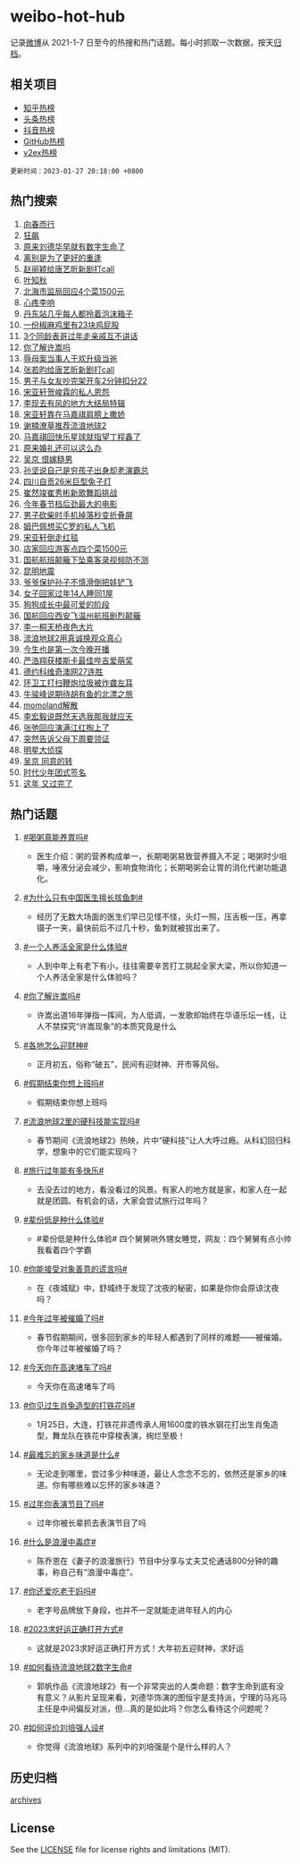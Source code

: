 # weibo-hot-hub

记录[微博](https://www.weibo.com)从 2021-1-7 日至今的热搜和热门话题。每小时抓取一次数据，按天[归档](archives)。

## 相关项目

- [知乎热榜](https://github.com/lonnyzhang423/zhihu-hot-hub)
- [头条热榜](https://github.com/lonnyzhang423/toutiao-hot-hub)
- [抖音热榜](https://github.com/lonnyzhang423/douyin-hot-hub)
- [GitHub热榜](https://github.com/lonnyzhang423/github-hot-hub)
- [v2ex热榜](https://github.com/lonnyzhang423/v2ex-hot-hub)


`更新时间：2023-01-27 20:18:00 +0800`

## 热门搜索

1. [向春而行](https://m.weibo.cn/search?containerid=100103type%3D1%26t%3D10%26q%3D%23%E5%90%91%E6%98%A5%E8%80%8C%E8%A1%8C%23&stream_entry_id=51&isnewpage=1&extparam=seat%3D1%26cate%3D10103%26dgr%3D0%26filter_type%3Drealtimehot%26pos%3D0%26c_type%3D51%26display_time%3D1674821879%26pre_seqid%3D16748218794830532935&luicode=10000011&lfid=106003type%253D25%2526t%253D3%2526disable_hot%253D1%2526filter_type%253Drealtimehot)
1. [狂飙](https://m.weibo.cn/search?containerid=100103type%3D1%26t%3D10%26q%3D%E7%8B%82%E9%A3%99&stream_entry_id=31&isnewpage=1&extparam=seat%3D1%26realpos%3D1%26band_rank%3D1%26lcate%3D5001%26pos%3D0%26c_type%3D31%26filter_type%3Drealtimehot%26flag%3D1%26q%3D%25E7%258B%2582%25E9%25A3%2599%26stream_entry_id%3D31%26dgr%3D0%26cate%3D5001%26display_time%3D1674821879%26pre_seqid%3D16748218794830532935&luicode=10000011&lfid=106003type%253D25%2526t%253D3%2526disable_hot%253D1%2526filter_type%253Drealtimehot)
1. [原来刘德华早就有数字生命了](https://m.weibo.cn/search?containerid=100103type%3D1%26t%3D10%26q%3D%23%E5%8E%9F%E6%9D%A5%E5%88%98%E5%BE%B7%E5%8D%8E%E6%97%A9%E5%B0%B1%E6%9C%89%E6%95%B0%E5%AD%97%E7%94%9F%E5%91%BD%E4%BA%86%23&stream_entry_id=31&isnewpage=1&extparam=seat%3D1%26realpos%3D2%26band_rank%3D2%26lcate%3D5001%26pos%3D1%26c_type%3D31%26filter_type%3Drealtimehot%26flag%3D1%26q%3D%2523%25E5%258E%259F%25E6%259D%25A5%25E5%2588%2598%25E5%25BE%25B7%25E5%258D%258E%25E6%2597%25A9%25E5%25B0%25B1%25E6%259C%2589%25E6%2595%25B0%25E5%25AD%2597%25E7%2594%259F%25E5%2591%25BD%25E4%25BA%2586%2523%26stream_entry_id%3D31%26dgr%3D0%26cate%3D5001%26display_time%3D1674821879%26pre_seqid%3D16748218794830532935&luicode=10000011&lfid=106003type%253D25%2526t%253D3%2526disable_hot%253D1%2526filter_type%253Drealtimehot)
1. [离别是为了更好的重逢](https://m.weibo.cn/search?containerid=100103type%3D1%26t%3D10%26q%3D%23%E7%A6%BB%E5%88%AB%E6%98%AF%E4%B8%BA%E4%BA%86%E6%9B%B4%E5%A5%BD%E7%9A%84%E9%87%8D%E9%80%A2%23&stream_entry_id=31&isnewpage=1&extparam=seat%3D1%26realpos%3D3%26band_rank%3D3%26lcate%3D5001%26pos%3D2%26c_type%3D31%26filter_type%3Drealtimehot%26flag%3D1%26q%3D%2523%25E7%25A6%25BB%25E5%2588%25AB%25E6%2598%25AF%25E4%25B8%25BA%25E4%25BA%2586%25E6%259B%25B4%25E5%25A5%25BD%25E7%259A%2584%25E9%2587%258D%25E9%2580%25A2%2523%26stream_entry_id%3D31%26dgr%3D0%26cate%3D5001%26display_time%3D1674821879%26pre_seqid%3D16748218794830532935&luicode=10000011&lfid=106003type%253D25%2526t%253D3%2526disable_hot%253D1%2526filter_type%253Drealtimehot)
1. [赵丽颖给唐艺昕新剧打call](https://m.weibo.cn/search?containerid=100103type%3D1%26t%3D10%26q%3D%23%E8%B5%B5%E4%B8%BD%E9%A2%96%E7%BB%99%E5%94%90%E8%89%BA%E6%98%95%E6%96%B0%E5%89%A7%E6%89%93call%23&stream_entry_id=31&isnewpage=1&extparam=seat%3D1%26realpos%3D4%26band_rank%3D4%26lcate%3D5001%26pos%3D3%26c_type%3D31%26filter_type%3Drealtimehot%26flag%3D1%26q%3D%2523%25E8%25B5%25B5%25E4%25B8%25BD%25E9%25A2%2596%25E7%25BB%2599%25E5%2594%2590%25E8%2589%25BA%25E6%2598%2595%25E6%2596%25B0%25E5%2589%25A7%25E6%2589%2593call%2523%26stream_entry_id%3D31%26dgr%3D0%26cate%3D5001%26display_time%3D1674821879%26pre_seqid%3D16748218794830532935&luicode=10000011&lfid=106003type%253D25%2526t%253D3%2526disable_hot%253D1%2526filter_type%253Drealtimehot)
1. [叶知秋](https://m.weibo.cn/search?containerid=100103type%3D1%26t%3D10%26q%3D%E5%8F%B6%E7%9F%A5%E7%A7%8B&stream_entry_id=31&isnewpage=1&extparam=seat%3D1%26realpos%3D5%26band_rank%3D5%26lcate%3D5001%26pos%3D4%26c_type%3D31%26filter_type%3Drealtimehot%26flag%3D0%26q%3D%25E5%258F%25B6%25E7%259F%25A5%25E7%25A7%258B%26stream_entry_id%3D31%26dgr%3D0%26cate%3D5001%26display_time%3D1674821879%26pre_seqid%3D16748218794830532935&luicode=10000011&lfid=106003type%253D25%2526t%253D3%2526disable_hot%253D1%2526filter_type%253Drealtimehot)
1. [北海市监局回应4个菜1500元](https://m.weibo.cn/search?containerid=100103type%3D1%26t%3D10%26q%3D%23%E5%8C%97%E6%B5%B7%E5%B8%82%E7%9B%91%E5%B1%80%E5%9B%9E%E5%BA%944%E4%B8%AA%E8%8F%9C1500%E5%85%83%23&stream_entry_id=31&isnewpage=1&extparam=seat%3D1%26realpos%3D6%26band_rank%3D6%26lcate%3D5001%26pos%3D5%26c_type%3D31%26filter_type%3Drealtimehot%26flag%3D0%26q%3D%2523%25E5%258C%2597%25E6%25B5%25B7%25E5%25B8%2582%25E7%259B%2591%25E5%25B1%2580%25E5%259B%259E%25E5%25BA%25944%25E4%25B8%25AA%25E8%258F%259C1500%25E5%2585%2583%2523%26stream_entry_id%3D31%26dgr%3D0%26cate%3D5001%26display_time%3D1674821879%26pre_seqid%3D16748218794830532935&luicode=10000011&lfid=106003type%253D25%2526t%253D3%2526disable_hot%253D1%2526filter_type%253Drealtimehot)
1. [心疼李响](https://m.weibo.cn/search?containerid=100103type%3D1%26t%3D10%26q%3D%E5%BF%83%E7%96%BC%E6%9D%8E%E5%93%8D&stream_entry_id=31&isnewpage=1&extparam=seat%3D1%26realpos%3D7%26band_rank%3D7%26lcate%3D5001%26pos%3D6%26c_type%3D31%26filter_type%3Drealtimehot%26flag%3D0%26q%3D%25E5%25BF%2583%25E7%2596%25BC%25E6%259D%258E%25E5%2593%258D%26stream_entry_id%3D31%26dgr%3D0%26cate%3D5001%26display_time%3D1674821879%26pre_seqid%3D16748218794830532935&luicode=10000011&lfid=106003type%253D25%2526t%253D3%2526disable_hot%253D1%2526filter_type%253Drealtimehot)
1. [丹东站几乎每人都拎着泡沫箱子](https://m.weibo.cn/search?containerid=100103type%3D1%26t%3D10%26q%3D%23%E4%B8%B9%E4%B8%9C%E7%AB%99%E5%87%A0%E4%B9%8E%E6%AF%8F%E4%BA%BA%E9%83%BD%E6%8B%8E%E7%9D%80%E6%B3%A1%E6%B2%AB%E7%AE%B1%E5%AD%90%23&stream_entry_id=31&isnewpage=1&extparam=seat%3D1%26realpos%3D8%26band_rank%3D8%26lcate%3D5001%26pos%3D7%26c_type%3D31%26filter_type%3Drealtimehot%26flag%3D2%26q%3D%2523%25E4%25B8%25B9%25E4%25B8%259C%25E7%25AB%2599%25E5%2587%25A0%25E4%25B9%258E%25E6%25AF%258F%25E4%25BA%25BA%25E9%2583%25BD%25E6%258B%258E%25E7%259D%2580%25E6%25B3%25A1%25E6%25B2%25AB%25E7%25AE%25B1%25E5%25AD%2590%2523%26stream_entry_id%3D31%26dgr%3D0%26cate%3D5001%26display_time%3D1674821879%26pre_seqid%3D16748218794830532935&luicode=10000011&lfid=106003type%253D25%2526t%253D3%2526disable_hot%253D1%2526filter_type%253Drealtimehot)
1. [一份椒麻鸡里有23块鸡屁股](https://m.weibo.cn/search?containerid=100103type%3D1%26t%3D10%26q%3D%23%E4%B8%80%E4%BB%BD%E6%A4%92%E9%BA%BB%E9%B8%A1%E9%87%8C%E6%9C%8923%E5%9D%97%E9%B8%A1%E5%B1%81%E8%82%A1%23&stream_entry_id=31&isnewpage=1&extparam=seat%3D1%26realpos%3D9%26band_rank%3D9%26lcate%3D5001%26pos%3D8%26c_type%3D31%26filter_type%3Drealtimehot%26flag%3D2%26q%3D%2523%25E4%25B8%2580%25E4%25BB%25BD%25E6%25A4%2592%25E9%25BA%25BB%25E9%25B8%25A1%25E9%2587%258C%25E6%259C%258923%25E5%259D%2597%25E9%25B8%25A1%25E5%25B1%2581%25E8%2582%25A1%2523%26stream_entry_id%3D31%26dgr%3D0%26cate%3D5001%26display_time%3D1674821879%26pre_seqid%3D16748218794830532935&luicode=10000011&lfid=106003type%253D25%2526t%253D3%2526disable_hot%253D1%2526filter_type%253Drealtimehot)
1. [3个同龄表哥过年走亲戚互不讲话](https://m.weibo.cn/search?containerid=100103type%3D1%26t%3D10%26q%3D%233%E4%B8%AA%E5%90%8C%E9%BE%84%E8%A1%A8%E5%93%A5%E8%BF%87%E5%B9%B4%E8%B5%B0%E4%BA%B2%E6%88%9A%E4%BA%92%E4%B8%8D%E8%AE%B2%E8%AF%9D%23&stream_entry_id=31&isnewpage=1&extparam=seat%3D1%26realpos%3D10%26band_rank%3D10%26lcate%3D5001%26pos%3D9%26c_type%3D31%26filter_type%3Drealtimehot%26flag%3D0%26q%3D%25233%25E4%25B8%25AA%25E5%2590%258C%25E9%25BE%2584%25E8%25A1%25A8%25E5%2593%25A5%25E8%25BF%2587%25E5%25B9%25B4%25E8%25B5%25B0%25E4%25BA%25B2%25E6%2588%259A%25E4%25BA%2592%25E4%25B8%258D%25E8%25AE%25B2%25E8%25AF%259D%2523%26stream_entry_id%3D31%26dgr%3D0%26cate%3D5001%26display_time%3D1674821879%26pre_seqid%3D16748218794830532935&luicode=10000011&lfid=106003type%253D25%2526t%253D3%2526disable_hot%253D1%2526filter_type%253Drealtimehot)
1. [你了解许嵩吗](https://m.weibo.cn/search?containerid=100103type%3D1%26t%3D10%26q%3D%23%E4%BD%A0%E4%BA%86%E8%A7%A3%E8%AE%B8%E5%B5%A9%E5%90%97%23&stream_entry_id=31&isnewpage=1&extparam=seat%3D1%26realpos%3D11%26band_rank%3D11%26lcate%3D5001%26pos%3D10%26c_type%3D31%26filter_type%3Drealtimehot%26flag%3D1%26q%3D%2523%25E4%25BD%25A0%25E4%25BA%2586%25E8%25A7%25A3%25E8%25AE%25B8%25E5%25B5%25A9%25E5%2590%2597%2523%26stream_entry_id%3D31%26dgr%3D0%26cate%3D5001%26display_time%3D1674821879%26pre_seqid%3D16748218794830532935&luicode=10000011&lfid=106003type%253D25%2526t%253D3%2526disable_hot%253D1%2526filter_type%253Drealtimehot)
1. [辱母案当事人于欢升级当爸](https://m.weibo.cn/search?containerid=100103type%3D1%26t%3D10%26q%3D%23%E8%BE%B1%E6%AF%8D%E6%A1%88%E5%BD%93%E4%BA%8B%E4%BA%BA%E4%BA%8E%E6%AC%A2%E5%8D%87%E7%BA%A7%E5%BD%93%E7%88%B8%23&stream_entry_id=31&isnewpage=1&extparam=seat%3D1%26realpos%3D12%26band_rank%3D12%26lcate%3D5001%26pos%3D11%26c_type%3D31%26filter_type%3Drealtimehot%26flag%3D1%26q%3D%2523%25E8%25BE%25B1%25E6%25AF%258D%25E6%25A1%2588%25E5%25BD%2593%25E4%25BA%258B%25E4%25BA%25BA%25E4%25BA%258E%25E6%25AC%25A2%25E5%258D%2587%25E7%25BA%25A7%25E5%25BD%2593%25E7%2588%25B8%2523%26stream_entry_id%3D31%26dgr%3D0%26cate%3D5001%26display_time%3D1674821879%26pre_seqid%3D16748218794830532935&luicode=10000011&lfid=106003type%253D25%2526t%253D3%2526disable_hot%253D1%2526filter_type%253Drealtimehot)
1. [张若昀给唐艺昕新剧打call](https://m.weibo.cn/search?containerid=100103type%3D1%26t%3D10%26q%3D%23%E5%BC%A0%E8%8B%A5%E6%98%80%E7%BB%99%E5%94%90%E8%89%BA%E6%98%95%E6%96%B0%E5%89%A7%E6%89%93call%23&stream_entry_id=31&isnewpage=1&extparam=seat%3D1%26realpos%3D13%26band_rank%3D13%26lcate%3D5001%26pos%3D12%26c_type%3D31%26filter_type%3Drealtimehot%26flag%3D0%26q%3D%2523%25E5%25BC%25A0%25E8%258B%25A5%25E6%2598%2580%25E7%25BB%2599%25E5%2594%2590%25E8%2589%25BA%25E6%2598%2595%25E6%2596%25B0%25E5%2589%25A7%25E6%2589%2593call%2523%26stream_entry_id%3D31%26dgr%3D0%26cate%3D5001%26display_time%3D1674821879%26pre_seqid%3D16748218794830532935&luicode=10000011&lfid=106003type%253D25%2526t%253D3%2526disable_hot%253D1%2526filter_type%253Drealtimehot)
1. [男子与女友吵完架开车2分钟扣分22](https://m.weibo.cn/search?containerid=100103type%3D1%26t%3D10%26q%3D%23%E7%94%B7%E5%AD%90%E4%B8%8E%E5%A5%B3%E5%8F%8B%E5%90%B5%E5%AE%8C%E6%9E%B6%E5%BC%80%E8%BD%A62%E5%88%86%E9%92%9F%E6%89%A3%E5%88%8622%23&stream_entry_id=31&isnewpage=1&extparam=seat%3D1%26realpos%3D14%26band_rank%3D14%26lcate%3D5001%26pos%3D13%26c_type%3D31%26filter_type%3Drealtimehot%26flag%3D0%26q%3D%2523%25E7%2594%25B7%25E5%25AD%2590%25E4%25B8%258E%25E5%25A5%25B3%25E5%258F%258B%25E5%2590%25B5%25E5%25AE%258C%25E6%259E%25B6%25E5%25BC%2580%25E8%25BD%25A62%25E5%2588%2586%25E9%2592%259F%25E6%2589%25A3%25E5%2588%258622%2523%26stream_entry_id%3D31%26dgr%3D0%26cate%3D5001%26display_time%3D1674821879%26pre_seqid%3D16748218794830532935&luicode=10000011&lfid=106003type%253D25%2526t%253D3%2526disable_hot%253D1%2526filter_type%253Drealtimehot)
1. [宋亚轩贺峻霖的私人恩怨](https://m.weibo.cn/search?containerid=100103type%3D1%26t%3D10%26q%3D%23%E5%AE%8B%E4%BA%9A%E8%BD%A9%E8%B4%BA%E5%B3%BB%E9%9C%96%E7%9A%84%E7%A7%81%E4%BA%BA%E6%81%A9%E6%80%A8%23&stream_entry_id=31&isnewpage=1&extparam=seat%3D1%26realpos%3D15%26band_rank%3D15%26lcate%3D5001%26pos%3D14%26c_type%3D31%26filter_type%3Drealtimehot%26flag%3D1%26q%3D%2523%25E5%25AE%258B%25E4%25BA%259A%25E8%25BD%25A9%25E8%25B4%25BA%25E5%25B3%25BB%25E9%259C%2596%25E7%259A%2584%25E7%25A7%2581%25E4%25BA%25BA%25E6%2581%25A9%25E6%2580%25A8%2523%26stream_entry_id%3D31%26dgr%3D0%26cate%3D5001%26display_time%3D1674821879%26pre_seqid%3D16748218794830532935&luicode=10000011&lfid=106003type%253D25%2526t%253D3%2526disable_hot%253D1%2526filter_type%253Drealtimehot)
1. [李现去有风的地方大结局特辑](https://m.weibo.cn/search?containerid=100103type%3D1%26t%3D10%26q%3D%23%E6%9D%8E%E7%8E%B0%E5%8E%BB%E6%9C%89%E9%A3%8E%E7%9A%84%E5%9C%B0%E6%96%B9%E5%A4%A7%E7%BB%93%E5%B1%80%E7%89%B9%E8%BE%91%23&stream_entry_id=31&isnewpage=1&extparam=seat%3D1%26realpos%3D16%26band_rank%3D16%26lcate%3D5001%26pos%3D15%26c_type%3D31%26filter_type%3Drealtimehot%26flag%3D1%26q%3D%2523%25E6%259D%258E%25E7%258E%25B0%25E5%258E%25BB%25E6%259C%2589%25E9%25A3%258E%25E7%259A%2584%25E5%259C%25B0%25E6%2596%25B9%25E5%25A4%25A7%25E7%25BB%2593%25E5%25B1%2580%25E7%2589%25B9%25E8%25BE%2591%2523%26stream_entry_id%3D31%26dgr%3D0%26cate%3D5001%26display_time%3D1674821879%26pre_seqid%3D16748218794830532935&luicode=10000011&lfid=106003type%253D25%2526t%253D3%2526disable_hot%253D1%2526filter_type%253Drealtimehot)
1. [宋亚轩靠在马嘉祺肩膀上撒娇](https://m.weibo.cn/search?containerid=100103type%3D1%26t%3D10%26q%3D%23%E5%AE%8B%E4%BA%9A%E8%BD%A9%E9%9D%A0%E5%9C%A8%E9%A9%AC%E5%98%89%E7%A5%BA%E8%82%A9%E8%86%80%E4%B8%8A%E6%92%92%E5%A8%87%23&stream_entry_id=31&isnewpage=1&extparam=seat%3D1%26realpos%3D17%26band_rank%3D17%26lcate%3D5001%26pos%3D16%26c_type%3D31%26filter_type%3Drealtimehot%26flag%3D1%26q%3D%2523%25E5%25AE%258B%25E4%25BA%259A%25E8%25BD%25A9%25E9%259D%25A0%25E5%259C%25A8%25E9%25A9%25AC%25E5%2598%2589%25E7%25A5%25BA%25E8%2582%25A9%25E8%2586%2580%25E4%25B8%258A%25E6%2592%2592%25E5%25A8%2587%2523%26stream_entry_id%3D31%26dgr%3D0%26cate%3D5001%26display_time%3D1674821879%26pre_seqid%3D16748218794830532935&luicode=10000011&lfid=106003type%253D25%2526t%253D3%2526disable_hot%253D1%2526filter_type%253Drealtimehot)
1. [谢楠潦草推荐流浪地球2](https://m.weibo.cn/search?containerid=100103type%3D1%26t%3D10%26q%3D%23%E8%B0%A2%E6%A5%A0%E6%BD%A6%E8%8D%89%E6%8E%A8%E8%8D%90%E6%B5%81%E6%B5%AA%E5%9C%B0%E7%90%832%23&stream_entry_id=31&isnewpage=1&extparam=seat%3D1%26realpos%3D18%26band_rank%3D18%26lcate%3D5001%26pos%3D17%26c_type%3D31%26filter_type%3Drealtimehot%26flag%3D0%26q%3D%2523%25E8%25B0%25A2%25E6%25A5%25A0%25E6%25BD%25A6%25E8%258D%2589%25E6%258E%25A8%25E8%258D%2590%25E6%25B5%2581%25E6%25B5%25AA%25E5%259C%25B0%25E7%2590%25832%2523%26stream_entry_id%3D31%26dgr%3D0%26cate%3D5001%26display_time%3D1674821879%26pre_seqid%3D16748218794830532935&luicode=10000011&lfid=106003type%253D25%2526t%253D3%2526disable_hot%253D1%2526filter_type%253Drealtimehot)
1. [马嘉祺回快乐星球就指望丁程鑫了](https://m.weibo.cn/search?containerid=100103type%3D1%26t%3D10%26q%3D%23%E9%A9%AC%E5%98%89%E7%A5%BA%E5%9B%9E%E5%BF%AB%E4%B9%90%E6%98%9F%E7%90%83%E5%B0%B1%E6%8C%87%E6%9C%9B%E4%B8%81%E7%A8%8B%E9%91%AB%E4%BA%86%23&stream_entry_id=31&isnewpage=1&extparam=seat%3D1%26realpos%3D19%26band_rank%3D19%26lcate%3D5001%26pos%3D18%26c_type%3D31%26filter_type%3Drealtimehot%26flag%3D1%26q%3D%2523%25E9%25A9%25AC%25E5%2598%2589%25E7%25A5%25BA%25E5%259B%259E%25E5%25BF%25AB%25E4%25B9%2590%25E6%2598%259F%25E7%2590%2583%25E5%25B0%25B1%25E6%258C%2587%25E6%259C%259B%25E4%25B8%2581%25E7%25A8%258B%25E9%2591%25AB%25E4%25BA%2586%2523%26stream_entry_id%3D31%26dgr%3D0%26cate%3D5001%26display_time%3D1674821879%26pre_seqid%3D16748218794830532935&luicode=10000011&lfid=106003type%253D25%2526t%253D3%2526disable_hot%253D1%2526filter_type%253Drealtimehot)
1. [原来婚礼还可以这么办](https://m.weibo.cn/search?containerid=100103type%3D1%26t%3D10%26q%3D%23%E5%8E%9F%E6%9D%A5%E5%A9%9A%E7%A4%BC%E8%BF%98%E5%8F%AF%E4%BB%A5%E8%BF%99%E4%B9%88%E5%8A%9E%23&stream_entry_id=31&isnewpage=1&extparam=seat%3D1%26realpos%3D20%26band_rank%3D20%26lcate%3D5001%26pos%3D19%26c_type%3D31%26filter_type%3Drealtimehot%26flag%3D0%26q%3D%2523%25E5%258E%259F%25E6%259D%25A5%25E5%25A9%259A%25E7%25A4%25BC%25E8%25BF%2598%25E5%258F%25AF%25E4%25BB%25A5%25E8%25BF%2599%25E4%25B9%2588%25E5%258A%259E%2523%26stream_entry_id%3D31%26dgr%3D0%26cate%3D5001%26display_time%3D1674821879%26pre_seqid%3D16748218794830532935&luicode=10000011&lfid=106003type%253D25%2526t%253D3%2526disable_hot%253D1%2526filter_type%253Drealtimehot)
1. [吴京 恨嫁糙男](https://m.weibo.cn/search?containerid=100103type%3D1%26t%3D10%26q%3D%E5%90%B4%E4%BA%AC+%E6%81%A8%E5%AB%81%E7%B3%99%E7%94%B7&stream_entry_id=31&isnewpage=1&extparam=seat%3D1%26realpos%3D21%26band_rank%3D21%26lcate%3D5001%26pos%3D20%26c_type%3D31%26filter_type%3Drealtimehot%26flag%3D0%26q%3D%25E5%2590%25B4%25E4%25BA%25AC%2520%25E6%2581%25A8%25E5%25AB%2581%25E7%25B3%2599%25E7%2594%25B7%26stream_entry_id%3D31%26dgr%3D0%26cate%3D5001%26display_time%3D1674821879%26pre_seqid%3D16748218794830532935&luicode=10000011&lfid=106003type%253D25%2526t%253D3%2526disable_hot%253D1%2526filter_type%253Drealtimehot)
1. [孙坚说自己是穷孩子出身却老演霸总](https://m.weibo.cn/search?containerid=100103type%3D1%26t%3D10%26q%3D%23%E5%AD%99%E5%9D%9A%E8%AF%B4%E8%87%AA%E5%B7%B1%E6%98%AF%E7%A9%B7%E5%AD%A9%E5%AD%90%E5%87%BA%E8%BA%AB%E5%8D%B4%E8%80%81%E6%BC%94%E9%9C%B8%E6%80%BB%23&stream_entry_id=31&isnewpage=1&extparam=seat%3D1%26realpos%3D22%26band_rank%3D22%26lcate%3D5001%26pos%3D21%26c_type%3D31%26filter_type%3Drealtimehot%26flag%3D1%26q%3D%2523%25E5%25AD%2599%25E5%259D%259A%25E8%25AF%25B4%25E8%2587%25AA%25E5%25B7%25B1%25E6%2598%25AF%25E7%25A9%25B7%25E5%25AD%25A9%25E5%25AD%2590%25E5%2587%25BA%25E8%25BA%25AB%25E5%258D%25B4%25E8%2580%2581%25E6%25BC%2594%25E9%259C%25B8%25E6%2580%25BB%2523%26stream_entry_id%3D31%26dgr%3D0%26cate%3D5001%26display_time%3D1674821879%26pre_seqid%3D16748218794830532935&luicode=10000011&lfid=106003type%253D25%2526t%253D3%2526disable_hot%253D1%2526filter_type%253Drealtimehot)
1. [四川自贡26米巨型兔子灯](https://m.weibo.cn/search?containerid=100103type%3D1%26t%3D10%26q%3D%23%E5%9B%9B%E5%B7%9D%E8%87%AA%E8%B4%A126%E7%B1%B3%E5%B7%A8%E5%9E%8B%E5%85%94%E5%AD%90%E7%81%AF%23&stream_entry_id=31&isnewpage=1&extparam=seat%3D1%26realpos%3D23%26band_rank%3D23%26lcate%3D5001%26pos%3D22%26c_type%3D31%26filter_type%3Drealtimehot%26flag%3D1%26q%3D%2523%25E5%259B%259B%25E5%25B7%259D%25E8%2587%25AA%25E8%25B4%25A126%25E7%25B1%25B3%25E5%25B7%25A8%25E5%259E%258B%25E5%2585%2594%25E5%25AD%2590%25E7%2581%25AF%2523%26stream_entry_id%3D31%26dgr%3D0%26cate%3D5001%26display_time%3D1674821879%26pre_seqid%3D16748218794830532935&luicode=10000011&lfid=106003type%253D25%2526t%253D3%2526disable_hot%253D1%2526filter_type%253Drealtimehot)
1. [崔然竣崔秀彬新歌舞蹈挑战](https://m.weibo.cn/search?containerid=100103type%3D1%26t%3D10%26q%3D%23%E5%B4%94%E7%84%B6%E7%AB%A3%E5%B4%94%E7%A7%80%E5%BD%AC%E6%96%B0%E6%AD%8C%E8%88%9E%E8%B9%88%E6%8C%91%E6%88%98%23&stream_entry_id=31&isnewpage=1&extparam=seat%3D1%26realpos%3D24%26band_rank%3D24%26lcate%3D5001%26pos%3D23%26c_type%3D31%26filter_type%3Drealtimehot%26flag%3D1%26q%3D%2523%25E5%25B4%2594%25E7%2584%25B6%25E7%25AB%25A3%25E5%25B4%2594%25E7%25A7%2580%25E5%25BD%25AC%25E6%2596%25B0%25E6%25AD%258C%25E8%2588%259E%25E8%25B9%2588%25E6%258C%2591%25E6%2588%2598%2523%26stream_entry_id%3D31%26dgr%3D0%26cate%3D5001%26display_time%3D1674821879%26pre_seqid%3D16748218794830532935&luicode=10000011&lfid=106003type%253D25%2526t%253D3%2526disable_hot%253D1%2526filter_type%253Drealtimehot)
1. [今年春节档后劲最大的电影](https://m.weibo.cn/search?containerid=100103type%3D1%26t%3D10%26q%3D%23%E4%BB%8A%E5%B9%B4%E6%98%A5%E8%8A%82%E6%A1%A3%E5%90%8E%E5%8A%B2%E6%9C%80%E5%A4%A7%E7%9A%84%E7%94%B5%E5%BD%B1%23&stream_entry_id=31&isnewpage=1&extparam=seat%3D1%26realpos%3D25%26band_rank%3D25%26lcate%3D5001%26pos%3D24%26c_type%3D31%26filter_type%3Drealtimehot%26flag%3D0%26q%3D%2523%25E4%25BB%258A%25E5%25B9%25B4%25E6%2598%25A5%25E8%258A%2582%25E6%25A1%25A3%25E5%2590%258E%25E5%258A%25B2%25E6%259C%2580%25E5%25A4%25A7%25E7%259A%2584%25E7%2594%25B5%25E5%25BD%25B1%2523%26stream_entry_id%3D31%26dgr%3D0%26cate%3D5001%26display_time%3D1674821879%26pre_seqid%3D16748218794830532935&luicode=10000011&lfid=106003type%253D25%2526t%253D3%2526disable_hot%253D1%2526filter_type%253Drealtimehot)
1. [男子砍柴时手机掉落秒变折叠屏](https://m.weibo.cn/search?containerid=100103type%3D1%26t%3D10%26q%3D%23%E7%94%B7%E5%AD%90%E7%A0%8D%E6%9F%B4%E6%97%B6%E6%89%8B%E6%9C%BA%E6%8E%89%E8%90%BD%E7%A7%92%E5%8F%98%E6%8A%98%E5%8F%A0%E5%B1%8F%23&stream_entry_id=31&isnewpage=1&extparam=seat%3D1%26realpos%3D26%26band_rank%3D26%26lcate%3D5001%26pos%3D25%26c_type%3D31%26filter_type%3Drealtimehot%26flag%3D0%26q%3D%2523%25E7%2594%25B7%25E5%25AD%2590%25E7%25A0%258D%25E6%259F%25B4%25E6%2597%25B6%25E6%2589%258B%25E6%259C%25BA%25E6%258E%2589%25E8%2590%25BD%25E7%25A7%2592%25E5%258F%2598%25E6%258A%2598%25E5%258F%25A0%25E5%25B1%258F%2523%26stream_entry_id%3D31%26dgr%3D0%26cate%3D5001%26display_time%3D1674821879%26pre_seqid%3D16748218794830532935&luicode=10000011&lfid=106003type%253D25%2526t%253D3%2526disable_hot%253D1%2526filter_type%253Drealtimehot)
1. [姆巴佩想买C罗的私人飞机](https://m.weibo.cn/search?containerid=100103type%3D1%26t%3D10%26q%3D%23%E5%A7%86%E5%B7%B4%E4%BD%A9%E6%83%B3%E4%B9%B0C%E7%BD%97%E7%9A%84%E7%A7%81%E4%BA%BA%E9%A3%9E%E6%9C%BA%23&stream_entry_id=31&isnewpage=1&extparam=seat%3D1%26realpos%3D27%26band_rank%3D27%26lcate%3D5001%26pos%3D26%26c_type%3D31%26filter_type%3Drealtimehot%26flag%3D0%26q%3D%2523%25E5%25A7%2586%25E5%25B7%25B4%25E4%25BD%25A9%25E6%2583%25B3%25E4%25B9%25B0C%25E7%25BD%2597%25E7%259A%2584%25E7%25A7%2581%25E4%25BA%25BA%25E9%25A3%259E%25E6%259C%25BA%2523%26stream_entry_id%3D31%26dgr%3D0%26cate%3D5001%26display_time%3D1674821879%26pre_seqid%3D16748218794830532935&luicode=10000011&lfid=106003type%253D25%2526t%253D3%2526disable_hot%253D1%2526filter_type%253Drealtimehot)
1. [宋亚轩倒走红毯](https://m.weibo.cn/search?containerid=100103type%3D1%26t%3D10%26q%3D%23%E5%AE%8B%E4%BA%9A%E8%BD%A9%E5%80%92%E8%B5%B0%E7%BA%A2%E6%AF%AF%23&stream_entry_id=31&isnewpage=1&extparam=seat%3D1%26realpos%3D28%26band_rank%3D28%26lcate%3D5001%26pos%3D27%26c_type%3D31%26filter_type%3Drealtimehot%26flag%3D1%26q%3D%2523%25E5%25AE%258B%25E4%25BA%259A%25E8%25BD%25A9%25E5%2580%2592%25E8%25B5%25B0%25E7%25BA%25A2%25E6%25AF%25AF%2523%26stream_entry_id%3D31%26dgr%3D0%26cate%3D5001%26display_time%3D1674821879%26pre_seqid%3D16748218794830532935&luicode=10000011&lfid=106003type%253D25%2526t%253D3%2526disable_hot%253D1%2526filter_type%253Drealtimehot)
1. [店家回应游客点四个菜1500元](https://m.weibo.cn/search?containerid=100103type%3D1%26t%3D10%26q%3D%23%E5%BA%97%E5%AE%B6%E5%9B%9E%E5%BA%94%E6%B8%B8%E5%AE%A2%E7%82%B9%E5%9B%9B%E4%B8%AA%E8%8F%9C1500%E5%85%83%23&stream_entry_id=31&isnewpage=1&extparam=seat%3D1%26realpos%3D29%26band_rank%3D29%26lcate%3D5001%26pos%3D28%26c_type%3D31%26filter_type%3Drealtimehot%26flag%3D0%26q%3D%2523%25E5%25BA%2597%25E5%25AE%25B6%25E5%259B%259E%25E5%25BA%2594%25E6%25B8%25B8%25E5%25AE%25A2%25E7%2582%25B9%25E5%259B%259B%25E4%25B8%25AA%25E8%258F%259C1500%25E5%2585%2583%2523%26stream_entry_id%3D31%26dgr%3D0%26cate%3D5001%26display_time%3D1674821879%26pre_seqid%3D16748218794830532935&luicode=10000011&lfid=106003type%253D25%2526t%253D3%2526disable_hot%253D1%2526filter_type%253Drealtimehot)
1. [国航航班颠簸下坠乘客录视频防不测](https://m.weibo.cn/search?containerid=100103type%3D1%26t%3D10%26q%3D%23%E5%9B%BD%E8%88%AA%E8%88%AA%E7%8F%AD%E9%A2%A0%E7%B0%B8%E4%B8%8B%E5%9D%A0%E4%B9%98%E5%AE%A2%E5%BD%95%E8%A7%86%E9%A2%91%E9%98%B2%E4%B8%8D%E6%B5%8B%23&stream_entry_id=31&isnewpage=1&extparam=seat%3D1%26realpos%3D30%26band_rank%3D30%26lcate%3D5001%26pos%3D29%26c_type%3D31%26filter_type%3Drealtimehot%26flag%3D0%26q%3D%2523%25E5%259B%25BD%25E8%2588%25AA%25E8%2588%25AA%25E7%258F%25AD%25E9%25A2%25A0%25E7%25B0%25B8%25E4%25B8%258B%25E5%259D%25A0%25E4%25B9%2598%25E5%25AE%25A2%25E5%25BD%2595%25E8%25A7%2586%25E9%25A2%2591%25E9%2598%25B2%25E4%25B8%258D%25E6%25B5%258B%2523%26stream_entry_id%3D31%26dgr%3D0%26cate%3D5001%26display_time%3D1674821879%26pre_seqid%3D16748218794830532935&luicode=10000011&lfid=106003type%253D25%2526t%253D3%2526disable_hot%253D1%2526filter_type%253Drealtimehot)
1. [昆明地震](https://m.weibo.cn/search?containerid=100103type%3D1%26t%3D10%26q%3D%23%E6%98%86%E6%98%8E%E5%9C%B0%E9%9C%87%23&stream_entry_id=31&isnewpage=1&extparam=seat%3D1%26realpos%3D31%26band_rank%3D31%26lcate%3D5001%26pos%3D30%26c_type%3D31%26filter_type%3Drealtimehot%26flag%3D0%26q%3D%2523%25E6%2598%2586%25E6%2598%258E%25E5%259C%25B0%25E9%259C%2587%2523%26stream_entry_id%3D31%26dgr%3D0%26cate%3D5001%26display_time%3D1674821879%26pre_seqid%3D16748218794830532935&luicode=10000011&lfid=106003type%253D25%2526t%253D3%2526disable_hot%253D1%2526filter_type%253Drealtimehot)
1. [爷爷保护孙子不慎滑倒把娃铲飞](https://m.weibo.cn/search?containerid=100103type%3D1%26t%3D10%26q%3D%23%E7%88%B7%E7%88%B7%E4%BF%9D%E6%8A%A4%E5%AD%99%E5%AD%90%E4%B8%8D%E6%85%8E%E6%BB%91%E5%80%92%E6%8A%8A%E5%A8%83%E9%93%B2%E9%A3%9E%23&stream_entry_id=31&isnewpage=1&extparam=seat%3D1%26realpos%3D32%26band_rank%3D32%26lcate%3D5001%26pos%3D31%26c_type%3D31%26filter_type%3Drealtimehot%26flag%3D0%26q%3D%2523%25E7%2588%25B7%25E7%2588%25B7%25E4%25BF%259D%25E6%258A%25A4%25E5%25AD%2599%25E5%25AD%2590%25E4%25B8%258D%25E6%2585%258E%25E6%25BB%2591%25E5%2580%2592%25E6%258A%258A%25E5%25A8%2583%25E9%2593%25B2%25E9%25A3%259E%2523%26stream_entry_id%3D31%26dgr%3D0%26cate%3D5001%26display_time%3D1674821879%26pre_seqid%3D16748218794830532935&luicode=10000011&lfid=106003type%253D25%2526t%253D3%2526disable_hot%253D1%2526filter_type%253Drealtimehot)
1. [女子回家过年14人睡同1屋](https://m.weibo.cn/search?containerid=100103type%3D1%26t%3D10%26q%3D%23%E5%A5%B3%E5%AD%90%E5%9B%9E%E5%AE%B6%E8%BF%87%E5%B9%B414%E4%BA%BA%E7%9D%A1%E5%90%8C1%E5%B1%8B%23&stream_entry_id=31&isnewpage=1&extparam=seat%3D1%26realpos%3D33%26band_rank%3D33%26lcate%3D5001%26pos%3D32%26c_type%3D31%26filter_type%3Drealtimehot%26flag%3D0%26q%3D%2523%25E5%25A5%25B3%25E5%25AD%2590%25E5%259B%259E%25E5%25AE%25B6%25E8%25BF%2587%25E5%25B9%25B414%25E4%25BA%25BA%25E7%259D%25A1%25E5%2590%258C1%25E5%25B1%258B%2523%26stream_entry_id%3D31%26dgr%3D0%26cate%3D5001%26display_time%3D1674821879%26pre_seqid%3D16748218794830532935&luicode=10000011&lfid=106003type%253D25%2526t%253D3%2526disable_hot%253D1%2526filter_type%253Drealtimehot)
1. [狗狗成长中最可爱的阶段](https://m.weibo.cn/search?containerid=100103type%3D1%26t%3D10%26q%3D%23%E7%8B%97%E7%8B%97%E6%88%90%E9%95%BF%E4%B8%AD%E6%9C%80%E5%8F%AF%E7%88%B1%E7%9A%84%E9%98%B6%E6%AE%B5%23&stream_entry_id=31&isnewpage=1&extparam=seat%3D1%26realpos%3D34%26band_rank%3D34%26lcate%3D5001%26pos%3D33%26c_type%3D31%26filter_type%3Drealtimehot%26flag%3D1%26q%3D%2523%25E7%258B%2597%25E7%258B%2597%25E6%2588%2590%25E9%2595%25BF%25E4%25B8%25AD%25E6%259C%2580%25E5%258F%25AF%25E7%2588%25B1%25E7%259A%2584%25E9%2598%25B6%25E6%25AE%25B5%2523%26stream_entry_id%3D31%26dgr%3D0%26cate%3D5001%26display_time%3D1674821879%26pre_seqid%3D16748218794830532935&luicode=10000011&lfid=106003type%253D25%2526t%253D3%2526disable_hot%253D1%2526filter_type%253Drealtimehot)
1. [国航回应西安飞温州航班剧烈颠簸](https://m.weibo.cn/search?containerid=100103type%3D1%26t%3D10%26q%3D%23%E5%9B%BD%E8%88%AA%E5%9B%9E%E5%BA%94%E8%A5%BF%E5%AE%89%E9%A3%9E%E6%B8%A9%E5%B7%9E%E8%88%AA%E7%8F%AD%E5%89%A7%E7%83%88%E9%A2%A0%E7%B0%B8%23&stream_entry_id=31&isnewpage=1&extparam=seat%3D1%26realpos%3D35%26band_rank%3D35%26lcate%3D5001%26pos%3D34%26c_type%3D31%26filter_type%3Drealtimehot%26flag%3D0%26q%3D%2523%25E5%259B%25BD%25E8%2588%25AA%25E5%259B%259E%25E5%25BA%2594%25E8%25A5%25BF%25E5%25AE%2589%25E9%25A3%259E%25E6%25B8%25A9%25E5%25B7%259E%25E8%2588%25AA%25E7%258F%25AD%25E5%2589%25A7%25E7%2583%2588%25E9%25A2%25A0%25E7%25B0%25B8%2523%26stream_entry_id%3D31%26dgr%3D0%26cate%3D5001%26display_time%3D1674821879%26pre_seqid%3D16748218794830532935&luicode=10000011&lfid=106003type%253D25%2526t%253D3%2526disable_hot%253D1%2526filter_type%253Drealtimehot)
1. [李一桐天桥夜色大片](https://m.weibo.cn/search?containerid=100103type%3D1%26t%3D10%26q%3D%23%E6%9D%8E%E4%B8%80%E6%A1%90%E5%A4%A9%E6%A1%A5%E5%A4%9C%E8%89%B2%E5%A4%A7%E7%89%87%23&stream_entry_id=31&isnewpage=1&extparam=seat%3D1%26realpos%3D36%26band_rank%3D36%26lcate%3D5001%26pos%3D35%26c_type%3D31%26filter_type%3Drealtimehot%26flag%3D1%26q%3D%2523%25E6%259D%258E%25E4%25B8%2580%25E6%25A1%2590%25E5%25A4%25A9%25E6%25A1%25A5%25E5%25A4%259C%25E8%2589%25B2%25E5%25A4%25A7%25E7%2589%2587%2523%26stream_entry_id%3D31%26dgr%3D0%26cate%3D5001%26display_time%3D1674821879%26pre_seqid%3D16748218794830532935&luicode=10000011&lfid=106003type%253D25%2526t%253D3%2526disable_hot%253D1%2526filter_type%253Drealtimehot)
1. [流浪地球2用真诚换观众真心](https://m.weibo.cn/search?containerid=100103type%3D1%26t%3D10%26q%3D%23%E6%B5%81%E6%B5%AA%E5%9C%B0%E7%90%832%E7%94%A8%E7%9C%9F%E8%AF%9A%E6%8D%A2%E8%A7%82%E4%BC%97%E7%9C%9F%E5%BF%83%23&stream_entry_id=31&isnewpage=1&extparam=seat%3D1%26realpos%3D37%26band_rank%3D37%26lcate%3D5001%26pos%3D36%26c_type%3D31%26filter_type%3Drealtimehot%26flag%3D0%26q%3D%2523%25E6%25B5%2581%25E6%25B5%25AA%25E5%259C%25B0%25E7%2590%25832%25E7%2594%25A8%25E7%259C%259F%25E8%25AF%259A%25E6%258D%25A2%25E8%25A7%2582%25E4%25BC%2597%25E7%259C%259F%25E5%25BF%2583%2523%26stream_entry_id%3D31%26dgr%3D0%26cate%3D5001%26display_time%3D1674821879%26pre_seqid%3D16748218794830532935&luicode=10000011&lfid=106003type%253D25%2526t%253D3%2526disable_hot%253D1%2526filter_type%253Drealtimehot)
1. [今生也是第一次今晚开播](https://m.weibo.cn/search?containerid=100103type%3D1%26t%3D10%26q%3D%23%E4%BB%8A%E7%94%9F%E4%B9%9F%E6%98%AF%E7%AC%AC%E4%B8%80%E6%AC%A1%E4%BB%8A%E6%99%9A%E5%BC%80%E6%92%AD%23&stream_entry_id=31&isnewpage=1&extparam=seat%3D1%26realpos%3D38%26band_rank%3D38%26lcate%3D5001%26pos%3D37%26c_type%3D31%26filter_type%3Drealtimehot%26flag%3D0%26q%3D%2523%25E4%25BB%258A%25E7%2594%259F%25E4%25B9%259F%25E6%2598%25AF%25E7%25AC%25AC%25E4%25B8%2580%25E6%25AC%25A1%25E4%25BB%258A%25E6%2599%259A%25E5%25BC%2580%25E6%2592%25AD%2523%26stream_entry_id%3D31%26dgr%3D0%26cate%3D5001%26display_time%3D1674821879%26pre_seqid%3D16748218794830532935&luicode=10000011&lfid=106003type%253D25%2526t%253D3%2526disable_hot%253D1%2526filter_type%253Drealtimehot)
1. [严浩翔获楼斯卡最佳哔吉爱萌奖](https://m.weibo.cn/search?containerid=100103type%3D1%26t%3D10%26q%3D%23%E4%B8%A5%E6%B5%A9%E7%BF%94%E8%8E%B7%E6%A5%BC%E6%96%AF%E5%8D%A1%E6%9C%80%E4%BD%B3%E5%93%94%E5%90%89%E7%88%B1%E8%90%8C%E5%A5%96%23&stream_entry_id=31&isnewpage=1&extparam=seat%3D1%26realpos%3D39%26band_rank%3D39%26lcate%3D5001%26pos%3D38%26c_type%3D31%26filter_type%3Drealtimehot%26flag%3D1%26q%3D%2523%25E4%25B8%25A5%25E6%25B5%25A9%25E7%25BF%2594%25E8%258E%25B7%25E6%25A5%25BC%25E6%2596%25AF%25E5%258D%25A1%25E6%259C%2580%25E4%25BD%25B3%25E5%2593%2594%25E5%2590%2589%25E7%2588%25B1%25E8%2590%258C%25E5%25A5%2596%2523%26stream_entry_id%3D31%26dgr%3D0%26cate%3D5001%26display_time%3D1674821879%26pre_seqid%3D16748218794830532935&luicode=10000011&lfid=106003type%253D25%2526t%253D3%2526disable_hot%253D1%2526filter_type%253Drealtimehot)
1. [德约科维奇澳网27连胜](https://m.weibo.cn/search?containerid=100103type%3D1%26t%3D10%26q%3D%23%E5%BE%B7%E7%BA%A6%E7%A7%91%E7%BB%B4%E5%A5%87%E6%BE%B3%E7%BD%9127%E8%BF%9E%E8%83%9C%23&stream_entry_id=31&isnewpage=1&extparam=seat%3D1%26realpos%3D40%26band_rank%3D40%26lcate%3D5001%26pos%3D39%26c_type%3D31%26filter_type%3Drealtimehot%26flag%3D1%26q%3D%2523%25E5%25BE%25B7%25E7%25BA%25A6%25E7%25A7%2591%25E7%25BB%25B4%25E5%25A5%2587%25E6%25BE%25B3%25E7%25BD%259127%25E8%25BF%259E%25E8%2583%259C%2523%26stream_entry_id%3D31%26dgr%3D0%26cate%3D5001%26display_time%3D1674821879%26pre_seqid%3D16748218794830532935&luicode=10000011&lfid=106003type%253D25%2526t%253D3%2526disable_hot%253D1%2526filter_type%253Drealtimehot)
1. [环卫工打扫鞭炮垃圾被炸聋左耳](https://m.weibo.cn/search?containerid=100103type%3D1%26t%3D10%26q%3D%23%E7%8E%AF%E5%8D%AB%E5%B7%A5%E6%89%93%E6%89%AB%E9%9E%AD%E7%82%AE%E5%9E%83%E5%9C%BE%E8%A2%AB%E7%82%B8%E8%81%8B%E5%B7%A6%E8%80%B3%23&stream_entry_id=31&isnewpage=1&extparam=seat%3D1%26realpos%3D41%26band_rank%3D41%26lcate%3D5001%26pos%3D40%26c_type%3D31%26filter_type%3Drealtimehot%26flag%3D1%26q%3D%2523%25E7%258E%25AF%25E5%258D%25AB%25E5%25B7%25A5%25E6%2589%2593%25E6%2589%25AB%25E9%259E%25AD%25E7%2582%25AE%25E5%259E%2583%25E5%259C%25BE%25E8%25A2%25AB%25E7%2582%25B8%25E8%2581%258B%25E5%25B7%25A6%25E8%2580%25B3%2523%26stream_entry_id%3D31%26dgr%3D0%26cate%3D5001%26display_time%3D1674821879%26pre_seqid%3D16748218794830532935&luicode=10000011&lfid=106003type%253D25%2526t%253D3%2526disable_hot%253D1%2526filter_type%253Drealtimehot)
1. [牛骏峰说期待胡有鱼的北漂之旅](https://m.weibo.cn/search?containerid=100103type%3D1%26t%3D10%26q%3D%23%E7%89%9B%E9%AA%8F%E5%B3%B0%E8%AF%B4%E6%9C%9F%E5%BE%85%E8%83%A1%E6%9C%89%E9%B1%BC%E7%9A%84%E5%8C%97%E6%BC%82%E4%B9%8B%E6%97%85%23&stream_entry_id=31&isnewpage=1&extparam=seat%3D1%26realpos%3D42%26band_rank%3D42%26lcate%3D5001%26pos%3D41%26c_type%3D31%26filter_type%3Drealtimehot%26flag%3D1%26q%3D%2523%25E7%2589%259B%25E9%25AA%258F%25E5%25B3%25B0%25E8%25AF%25B4%25E6%259C%259F%25E5%25BE%2585%25E8%2583%25A1%25E6%259C%2589%25E9%25B1%25BC%25E7%259A%2584%25E5%258C%2597%25E6%25BC%2582%25E4%25B9%258B%25E6%2597%2585%2523%26stream_entry_id%3D31%26dgr%3D0%26cate%3D5001%26display_time%3D1674821879%26pre_seqid%3D16748218794830532935&luicode=10000011&lfid=106003type%253D25%2526t%253D3%2526disable_hot%253D1%2526filter_type%253Drealtimehot)
1. [momoland解散](https://m.weibo.cn/search?containerid=100103type%3D1%26t%3D10%26q%3D%23momoland%E8%A7%A3%E6%95%A3%23&stream_entry_id=31&isnewpage=1&extparam=seat%3D1%26realpos%3D43%26band_rank%3D43%26lcate%3D5001%26pos%3D42%26c_type%3D31%26filter_type%3Drealtimehot%26flag%3D0%26q%3D%2523momoland%25E8%25A7%25A3%25E6%2595%25A3%2523%26stream_entry_id%3D31%26dgr%3D0%26cate%3D5001%26display_time%3D1674821879%26pre_seqid%3D16748218794830532935&luicode=10000011&lfid=106003type%253D25%2526t%253D3%2526disable_hot%253D1%2526filter_type%253Drealtimehot)
1. [李宏毅说既然天选我那我就应天](https://m.weibo.cn/search?containerid=100103type%3D1%26t%3D10%26q%3D%23%E6%9D%8E%E5%AE%8F%E6%AF%85%E8%AF%B4%E6%97%A2%E7%84%B6%E5%A4%A9%E9%80%89%E6%88%91%E9%82%A3%E6%88%91%E5%B0%B1%E5%BA%94%E5%A4%A9%23&stream_entry_id=31&isnewpage=1&extparam=seat%3D1%26realpos%3D44%26band_rank%3D44%26lcate%3D5001%26pos%3D43%26c_type%3D31%26filter_type%3Drealtimehot%26flag%3D1%26q%3D%2523%25E6%259D%258E%25E5%25AE%258F%25E6%25AF%2585%25E8%25AF%25B4%25E6%2597%25A2%25E7%2584%25B6%25E5%25A4%25A9%25E9%2580%2589%25E6%2588%2591%25E9%2582%25A3%25E6%2588%2591%25E5%25B0%25B1%25E5%25BA%2594%25E5%25A4%25A9%2523%26stream_entry_id%3D31%26dgr%3D0%26cate%3D5001%26display_time%3D1674821879%26pre_seqid%3D16748218794830532935&luicode=10000011&lfid=106003type%253D25%2526t%253D3%2526disable_hot%253D1%2526filter_type%253Drealtimehot)
1. [张弛回应演满江红掏上了](https://m.weibo.cn/search?containerid=100103type%3D1%26t%3D10%26q%3D%23%E5%BC%A0%E5%BC%9B%E5%9B%9E%E5%BA%94%E6%BC%94%E6%BB%A1%E6%B1%9F%E7%BA%A2%E6%8E%8F%E4%B8%8A%E4%BA%86%23&stream_entry_id=31&isnewpage=1&extparam=seat%3D1%26realpos%3D45%26band_rank%3D45%26lcate%3D5001%26pos%3D44%26c_type%3D31%26filter_type%3Drealtimehot%26flag%3D0%26q%3D%2523%25E5%25BC%25A0%25E5%25BC%259B%25E5%259B%259E%25E5%25BA%2594%25E6%25BC%2594%25E6%25BB%25A1%25E6%25B1%259F%25E7%25BA%25A2%25E6%258E%258F%25E4%25B8%258A%25E4%25BA%2586%2523%26stream_entry_id%3D31%26dgr%3D0%26cate%3D5001%26display_time%3D1674821879%26pre_seqid%3D16748218794830532935&luicode=10000011&lfid=106003type%253D25%2526t%253D3%2526disable_hot%253D1%2526filter_type%253Drealtimehot)
1. [突然告诉父母下周要领证](https://m.weibo.cn/search?containerid=100103type%3D1%26t%3D10%26q%3D%23%E7%AA%81%E7%84%B6%E5%91%8A%E8%AF%89%E7%88%B6%E6%AF%8D%E4%B8%8B%E5%91%A8%E8%A6%81%E9%A2%86%E8%AF%81%23&stream_entry_id=31&isnewpage=1&extparam=seat%3D1%26realpos%3D46%26band_rank%3D46%26lcate%3D5001%26pos%3D45%26c_type%3D31%26filter_type%3Drealtimehot%26flag%3D1%26q%3D%2523%25E7%25AA%2581%25E7%2584%25B6%25E5%2591%258A%25E8%25AF%2589%25E7%2588%25B6%25E6%25AF%258D%25E4%25B8%258B%25E5%2591%25A8%25E8%25A6%2581%25E9%25A2%2586%25E8%25AF%2581%2523%26stream_entry_id%3D31%26dgr%3D0%26cate%3D5001%26display_time%3D1674821879%26pre_seqid%3D16748218794830532935&luicode=10000011&lfid=106003type%253D25%2526t%253D3%2526disable_hot%253D1%2526filter_type%253Drealtimehot)
1. [明星大侦探](https://m.weibo.cn/search?containerid=100103type%3D1%26t%3D10%26q%3D%E6%98%8E%E6%98%9F%E5%A4%A7%E4%BE%A6%E6%8E%A2&stream_entry_id=31&isnewpage=1&extparam=seat%3D1%26realpos%3D47%26band_rank%3D47%26lcate%3D5001%26pos%3D46%26c_type%3D31%26filter_type%3Drealtimehot%26flag%3D0%26q%3D%25E6%2598%258E%25E6%2598%259F%25E5%25A4%25A7%25E4%25BE%25A6%25E6%258E%25A2%26stream_entry_id%3D31%26dgr%3D0%26cate%3D5001%26display_time%3D1674821879%26pre_seqid%3D16748218794830532935&luicode=10000011&lfid=106003type%253D25%2526t%253D3%2526disable_hot%253D1%2526filter_type%253Drealtimehot)
1. [吴京 同意的转](https://m.weibo.cn/search?containerid=100103type%3D1%26t%3D10%26q%3D%E5%90%B4%E4%BA%AC+%E5%90%8C%E6%84%8F%E7%9A%84%E8%BD%AC&stream_entry_id=31&isnewpage=1&extparam=seat%3D1%26realpos%3D48%26band_rank%3D48%26lcate%3D5001%26pos%3D47%26c_type%3D31%26filter_type%3Drealtimehot%26flag%3D0%26q%3D%25E5%2590%25B4%25E4%25BA%25AC%2520%25E5%2590%258C%25E6%2584%258F%25E7%259A%2584%25E8%25BD%25AC%26stream_entry_id%3D31%26dgr%3D0%26cate%3D5001%26display_time%3D1674821879%26pre_seqid%3D16748218794830532935&luicode=10000011&lfid=106003type%253D25%2526t%253D3%2526disable_hot%253D1%2526filter_type%253Drealtimehot)
1. [时代少年团式签名](https://m.weibo.cn/search?containerid=100103type%3D1%26t%3D10%26q%3D%23%E6%97%B6%E4%BB%A3%E5%B0%91%E5%B9%B4%E5%9B%A2%E5%BC%8F%E7%AD%BE%E5%90%8D%23&stream_entry_id=31&isnewpage=1&extparam=seat%3D1%26realpos%3D49%26band_rank%3D49%26lcate%3D5001%26pos%3D48%26c_type%3D31%26filter_type%3Drealtimehot%26flag%3D1%26q%3D%2523%25E6%2597%25B6%25E4%25BB%25A3%25E5%25B0%2591%25E5%25B9%25B4%25E5%259B%25A2%25E5%25BC%258F%25E7%25AD%25BE%25E5%2590%258D%2523%26stream_entry_id%3D31%26dgr%3D0%26cate%3D5001%26display_time%3D1674821879%26pre_seqid%3D16748218794830532935&luicode=10000011&lfid=106003type%253D25%2526t%253D3%2526disable_hot%253D1%2526filter_type%253Drealtimehot)
1. [这年 又过完了](https://m.weibo.cn/search?containerid=100103type%3D1%26t%3D10%26q%3D%E8%BF%99%E5%B9%B4+%E5%8F%88%E8%BF%87%E5%AE%8C%E4%BA%86&stream_entry_id=31&isnewpage=1&extparam=seat%3D1%26realpos%3D50%26band_rank%3D50%26lcate%3D5001%26pos%3D49%26c_type%3D31%26filter_type%3Drealtimehot%26flag%3D0%26q%3D%25E8%25BF%2599%25E5%25B9%25B4%2520%25E5%258F%2588%25E8%25BF%2587%25E5%25AE%258C%25E4%25BA%2586%26stream_entry_id%3D31%26dgr%3D0%26cate%3D5001%26display_time%3D1674821879%26pre_seqid%3D16748218794830532935&luicode=10000011&lfid=106003type%253D25%2526t%253D3%2526disable_hot%253D1%2526filter_type%253Drealtimehot)

## 热门话题

1. [#喝粥真能养胃吗#](https://m.weibo.cn/search?containerid=231522type%3D1%26t%3D10%26q%3D%23%E5%96%9D%E7%B2%A5%E7%9C%9F%E8%83%BD%E5%85%BB%E8%83%83%E5%90%97%23&stream_entry_id=128&isnewpage=1&extparam=seat%3D1%26c_type%3D128%26unitid%3D1674779782299%26cate%3D5004%26lcate%3D5004%26pos%3D1-0-0%26dgr%3D0%26display_time%3D1674821880%26pre_seqid%3D1674821880626024308122&luicode=10000011&lfid=231648_-_4)
    - 医生介绍：粥的营养构成单一，长期喝粥易致营养摄入不足；喝粥时少咀嚼，唾液分泌会减少，影响食物消化；长期喝粥会让胃的消化代谢功能退化。

1. [#为什么只有中国医生擅长拔鱼刺#](https://m.weibo.cn/search?containerid=231522type%3D1%26t%3D10%26q%3D%23%E4%B8%BA%E4%BB%80%E4%B9%88%E5%8F%AA%E6%9C%89%E4%B8%AD%E5%9B%BD%E5%8C%BB%E7%94%9F%E6%93%85%E9%95%BF%E6%8B%94%E9%B1%BC%E5%88%BA%23&stream_entry_id=128&isnewpage=1&extparam=seat%3D1%26c_type%3D128%26unitid%3D1674649295078%26cate%3D5004%26lcate%3D5004%26pos%3D1-0-1%26dgr%3D0%26display_time%3D1674821880%26pre_seqid%3D1674821880626024308122&luicode=10000011&lfid=231648_-_4)
    - 经历了无数大场面的医生们早已见怪不怪，头灯一照，压舌板一压，再拿镊子一夹，最快前后不过几十秒，鱼刺就被拔出来了。

1. [#一个人养活全家是什么体验#](https://m.weibo.cn/search?containerid=231522type%3D1%26t%3D10%26q%3D%23%E4%B8%80%E4%B8%AA%E4%BA%BA%E5%85%BB%E6%B4%BB%E5%85%A8%E5%AE%B6%E6%98%AF%E4%BB%80%E4%B9%88%E4%BD%93%E9%AA%8C%23&stream_entry_id=128&isnewpage=1&extparam=seat%3D1%26c_type%3D128%26unitid%3D1674700865982%26cate%3D5004%26lcate%3D5004%26pos%3D1-0-2%26dgr%3D0%26display_time%3D1674821880%26pre_seqid%3D1674821880626024308122&luicode=10000011&lfid=231648_-_4)
    - 人到中年上有老下有小，往往需要辛苦打工挑起全家大梁，所以你知道一个人养活全家是什么体验吗？

1. [#你了解许嵩吗#](https://m.weibo.cn/search?containerid=231522type%3D1%26t%3D10%26q%3D%23%E4%BD%A0%E4%BA%86%E8%A7%A3%E8%AE%B8%E5%B5%A9%E5%90%97%23&stream_entry_id=128&isnewpage=1&extparam=seat%3D1%26c_type%3D128%26unitid%3D1674817280720%26cate%3D5004%26lcate%3D5004%26pos%3D1-0-3%26dgr%3D0%26display_time%3D1674821880%26pre_seqid%3D1674821880626024308122&luicode=10000011&lfid=231648_-_4)
    - 许嵩出道16年弹指一挥间，为人低调，一发歌却始终在华语乐坛一线，让人不禁探究“许嵩现象”的本质究竟是什么

1. [#各地怎么迎财神#](https://m.weibo.cn/search?containerid=231522type%3D1%26t%3D10%26q%3D%23%E5%90%84%E5%9C%B0%E6%80%8E%E4%B9%88%E8%BF%8E%E8%B4%A2%E7%A5%9E%23&stream_entry_id=128&isnewpage=1&extparam=seat%3D1%26c_type%3D128%26unitid%3D1674712875276%26cate%3D5004%26lcate%3D5004%26pos%3D1-0-4%26dgr%3D0%26display_time%3D1674821880%26pre_seqid%3D1674821880626024308122&luicode=10000011&lfid=231648_-_4)
    - 正月初五，俗称“破五”，民间有迎财神、开市等风俗。

1. [#假期结束你想上班吗#](https://m.weibo.cn/search?containerid=231522type%3D1%26t%3D10%26q%3D%23%E5%81%87%E6%9C%9F%E7%BB%93%E6%9D%9F%E4%BD%A0%E6%83%B3%E4%B8%8A%E7%8F%AD%E5%90%97%23&stream_entry_id=128&isnewpage=1&extparam=seat%3D1%26c_type%3D128%26unitid%3D1674803478137%26cate%3D5004%26lcate%3D5004%26pos%3D1-0-5%26dgr%3D0%26display_time%3D1674821880%26pre_seqid%3D1674821880626024308122&luicode=10000011&lfid=231648_-_4)
    - 假期结束你想上班吗

1. [#流浪地球2里的硬科技能实现吗#](https://m.weibo.cn/search?containerid=231522type%3D1%26t%3D10%26q%3D%23%E6%B5%81%E6%B5%AA%E5%9C%B0%E7%90%832%E9%87%8C%E7%9A%84%E7%A1%AC%E7%A7%91%E6%8A%80%E8%83%BD%E5%AE%9E%E7%8E%B0%E5%90%97%23&stream_entry_id=128&isnewpage=1&extparam=seat%3D1%26c_type%3D128%26unitid%3D1674815176196%26cate%3D5004%26lcate%3D5004%26pos%3D1-0-6%26dgr%3D0%26display_time%3D1674821880%26pre_seqid%3D1674821880626024308122&luicode=10000011&lfid=231648_-_4)
    - 春节期间《流浪地球2》热映，片中“硬科技”让人大呼过瘾。从科幻回归科学，想象中的它们能实现吗？

1. [#旅行过年能有多快乐#](https://m.weibo.cn/search?containerid=231522type%3D1%26t%3D10%26q%3D%23%E6%97%85%E8%A1%8C%E8%BF%87%E5%B9%B4%E8%83%BD%E6%9C%89%E5%A4%9A%E5%BF%AB%E4%B9%90%23&stream_entry_id=128&isnewpage=1&extparam=seat%3D1%26c_type%3D128%26unitid%3D1674814898027%26cate%3D5004%26lcate%3D5004%26pos%3D1-0-7%26dgr%3D0%26display_time%3D1674821880%26pre_seqid%3D1674821880626024308122&luicode=10000011&lfid=231648_-_4)
    - 去没去过的地方，看没看过的风景。有家人的地方就是家，和家人在一起就是团圆。有机会的话，大家会尝试旅行过年吗？

1. [#辈份低是种什么体验#](https://m.weibo.cn/search?containerid=231522type%3D1%26t%3D10%26q%3D%23%E8%BE%88%E4%BB%BD%E4%BD%8E%E6%98%AF%E7%A7%8D%E4%BB%80%E4%B9%88%E4%BD%93%E9%AA%8C%23&stream_entry_id=128&isnewpage=1&extparam=seat%3D1%26c_type%3D128%26unitid%3D1674697288253%26cate%3D5004%26lcate%3D5004%26pos%3D1-0-8%26dgr%3D0%26display_time%3D1674821880%26pre_seqid%3D1674821880626024308122&luicode=10000011&lfid=231648_-_4)
    - #辈份低是种什么体验# 四个舅舅哄外甥女睡觉，网友：四个舅舅有点小帅我看着四个学霸

1. [#你能接受对象善意的谎言吗#](https://m.weibo.cn/search?containerid=231522type%3D1%26t%3D10%26q%3D%23%E4%BD%A0%E8%83%BD%E6%8E%A5%E5%8F%97%E5%AF%B9%E8%B1%A1%E5%96%84%E6%84%8F%E7%9A%84%E8%B0%8E%E8%A8%80%E5%90%97%23&stream_entry_id=128&isnewpage=1&extparam=seat%3D1%26c_type%3D128%26unitid%3D1674726073092%26cate%3D5004%26lcate%3D5004%26pos%3D1-0-9%26dgr%3D0%26display_time%3D1674821880%26pre_seqid%3D1674821880626024308122&luicode=10000011&lfid=231648_-_4)
    - 在《夜城赋》中，舒城终于发现了沈夜的秘密，如果是你你会原谅沈夜吗？

1. [#今年过年被催婚了吗#](https://m.weibo.cn/search?containerid=231522type%3D1%26t%3D10%26q%3D%23%E4%BB%8A%E5%B9%B4%E8%BF%87%E5%B9%B4%E8%A2%AB%E5%82%AC%E5%A9%9A%E4%BA%86%E5%90%97%23&stream_entry_id=128&isnewpage=1&extparam=seat%3D1%26c_type%3D128%26unitid%3D1674820566864%26cate%3D5004%26lcate%3D5004%26pos%3D1-0-10%26dgr%3D0%26display_time%3D1674821880%26pre_seqid%3D1674821880626024308122&luicode=10000011&lfid=231648_-_4)
    - 春节假期期间，很多回到家乡的年轻人都遇到了同样的难题——被催婚。你今年过年被催婚了吗？

1. [#今天你在高速堵车了吗#](https://m.weibo.cn/search?containerid=231522type%3D1%26t%3D10%26q%3D%23%E4%BB%8A%E5%A4%A9%E4%BD%A0%E5%9C%A8%E9%AB%98%E9%80%9F%E5%A0%B5%E8%BD%A6%E4%BA%86%E5%90%97%23&stream_entry_id=128&isnewpage=1&extparam=seat%3D1%26c_type%3D128%26unitid%3D1674821205962%26cate%3D5004%26lcate%3D5004%26pos%3D1-0-11%26dgr%3D0%26display_time%3D1674821880%26pre_seqid%3D1674821880626024308122&luicode=10000011&lfid=231648_-_4)
    - 今天你在高速堵车了吗

1. [#你见过生肖兔造型的打铁花吗#](https://m.weibo.cn/search?containerid=231522type%3D1%26t%3D10%26q%3D%23%E4%BD%A0%E8%A7%81%E8%BF%87%E7%94%9F%E8%82%96%E5%85%94%E9%80%A0%E5%9E%8B%E7%9A%84%E6%89%93%E9%93%81%E8%8A%B1%E5%90%97%23&stream_entry_id=128&isnewpage=1&extparam=seat%3D1%26c_type%3D128%26unitid%3D1674821471923%26cate%3D5004%26lcate%3D5004%26pos%3D1-0-12%26dgr%3D0%26display_time%3D1674821880%26pre_seqid%3D1674821880626024308122&luicode=10000011&lfid=231648_-_4)
    - 1月25日，大连，打铁花非遗传承人用1600度的铁水钢花打出生肖兔造型，舞龙队在铁花中穿梭表演，绚烂至极！

1. [#最难忘的家乡味道是什么#](https://m.weibo.cn/search?containerid=231522type%3D1%26t%3D10%26q%3D%23%E6%9C%80%E9%9A%BE%E5%BF%98%E7%9A%84%E5%AE%B6%E4%B9%A1%E5%91%B3%E9%81%93%E6%98%AF%E4%BB%80%E4%B9%88%23&stream_entry_id=128&isnewpage=1&extparam=seat%3D1%26c_type%3D128%26unitid%3D1674651361397%26cate%3D5004%26lcate%3D5004%26pos%3D1-0-13%26dgr%3D0%26display_time%3D1674821880%26pre_seqid%3D1674821880626024308122&luicode=10000011&lfid=231648_-_4)
    - 无论走到哪里，尝过多少种味道，最让人念念不忘的，依然还是家乡的味道。你有哪些难以忘怀的家乡味道？

1. [#过年你表演节目了吗#](https://m.weibo.cn/search?containerid=231522type%3D1%26t%3D10%26q%3D%23%E8%BF%87%E5%B9%B4%E4%BD%A0%E8%A1%A8%E6%BC%94%E8%8A%82%E7%9B%AE%E4%BA%86%E5%90%97%23&stream_entry_id=128&isnewpage=1&extparam=seat%3D1%26c_type%3D128%26unitid%3D1674797776099%26cate%3D5004%26lcate%3D5004%26pos%3D1-0-14%26dgr%3D0%26display_time%3D1674821880%26pre_seqid%3D1674821880626024308122&luicode=10000011&lfid=231648_-_4)
    - 过年你被长辈抓去表演节目了吗

1. [#什么是浪漫中毒症#](https://m.weibo.cn/search?containerid=231522type%3D1%26t%3D10%26q%3D%23%E4%BB%80%E4%B9%88%E6%98%AF%E6%B5%AA%E6%BC%AB%E4%B8%AD%E6%AF%92%E7%97%87%23&stream_entry_id=128&isnewpage=1&extparam=seat%3D1%26c_type%3D128%26unitid%3D1674716771215%26cate%3D5004%26lcate%3D5004%26pos%3D1-0-15%26dgr%3D0%26display_time%3D1674821880%26pre_seqid%3D1674821880626024308122&luicode=10000011&lfid=231648_-_4)
    - 陈乔恩在《妻子的浪漫旅行》节目中分享与丈夫艾伦通话800分钟的趣事，称自己有“浪漫中毒症”。

1. [#你还爱吃老干妈吗#](https://m.weibo.cn/search?containerid=231522type%3D1%26t%3D10%26q%3D%23%E4%BD%A0%E8%BF%98%E7%88%B1%E5%90%83%E8%80%81%E5%B9%B2%E5%A6%88%E5%90%97%23&stream_entry_id=128&isnewpage=1&extparam=seat%3D1%26c_type%3D128%26unitid%3D1674717677074%26cate%3D5004%26lcate%3D5004%26pos%3D1-0-16%26dgr%3D0%26display_time%3D1674821880%26pre_seqid%3D1674821880626024308122&luicode=10000011&lfid=231648_-_4)
    - 老字号品牌放下身段，也并不一定就能走进年轻人的内心

1. [#2023求好运正确打开方式#](https://m.weibo.cn/search?containerid=231522type%3D1%26t%3D10%26q%3D%232023%E6%B1%82%E5%A5%BD%E8%BF%90%E6%AD%A3%E7%A1%AE%E6%89%93%E5%BC%80%E6%96%B9%E5%BC%8F%23&stream_entry_id=128&isnewpage=1&extparam=seat%3D1%26c_type%3D128%26unitid%3D1674722170989%26cate%3D5004%26lcate%3D5004%26pos%3D1-0-17%26dgr%3D0%26display_time%3D1674821880%26pre_seqid%3D1674821880626024308122&luicode=10000011&lfid=231648_-_4)
    - 这就是2023求好运正确打开方式！大年初五迎财神，求好运

1. [#如何看待流浪地球2数字生命#](https://m.weibo.cn/search?containerid=231522type%3D1%26t%3D10%26q%3D%23%E5%A6%82%E4%BD%95%E7%9C%8B%E5%BE%85%E6%B5%81%E6%B5%AA%E5%9C%B0%E7%90%832%E6%95%B0%E5%AD%97%E7%94%9F%E5%91%BD%23&stream_entry_id=128&isnewpage=1&extparam=seat%3D1%26c_type%3D128%26unitid%3D1674791503680%26cate%3D5004%26lcate%3D5004%26pos%3D1-0-18%26dgr%3D0%26display_time%3D1674821880%26pre_seqid%3D1674821880626024308122&luicode=10000011&lfid=231648_-_4)
    - 郭帆作品《流浪地球2》有一个非常突出的人类命题：数字生命到底有没有意义？从影片呈现来看，刘德华饰演的图恒宇是支持派，宁理的马兆马主任是中间偏反对派，但…真的是如此吗？你怎么看待这个问题呢？

1. [#如何评价刘培强人设#](https://m.weibo.cn/search?containerid=231522type%3D1%26t%3D10%26q%3D%23%E5%A6%82%E4%BD%95%E8%AF%84%E4%BB%B7%E5%88%98%E5%9F%B9%E5%BC%BA%E4%BA%BA%E8%AE%BE%23&stream_entry_id=128&isnewpage=1&extparam=seat%3D1%26c_type%3D128%26unitid%3D1674704171071%26cate%3D5004%26lcate%3D5004%26pos%3D1-0-19%26dgr%3D0%26display_time%3D1674821880%26pre_seqid%3D1674821880626024308122&luicode=10000011&lfid=231648_-_4)
    - 你觉得《流浪地球》系列中的刘培强是个是什么样的人？


## 历史归档

[archives](archives)

## License

See the [LICENSE](LICENSE) file for license rights and limitations (MIT).
